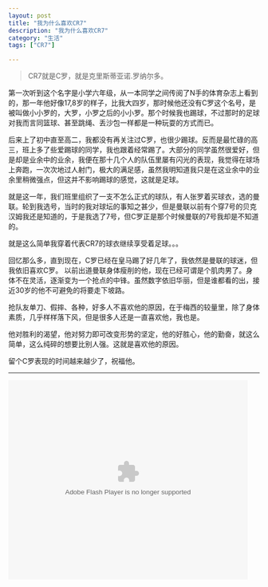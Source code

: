 ```yaml
---
layout: post
title: "我为什么喜欢CR7"
description: "我为什么喜欢CR7"
category: "生活"
tags: ["CR7"]

---
```

>CR7就是C罗，就是克里斯蒂亚诺.罗纳尔多。

第一次听到这个名字是小学六年级，从一本同学之间传阅了N手的体育杂志上看到的，那一年他好像17,8岁的样子，比我大四岁，那时候他还没有C罗这个名号，是被叫做小小罗的，大罗，小罗之后的小小罗。那个时候我也踢球，不过那时的足球对我而言同篮球、甚至跳绳、丢沙包一样都是一种玩耍的方式而已。

后来上了初中直至高二，我都没有再关注过C罗，也很少踢球。反而是最忙碌的高三，班上多了些爱踢球的同学，我也跟着经常踢了。大部分的同学虽然很爱好，但是却是业余中的业余，我便在那十几个人的队伍里屡有闪光的表现，我觉得在球场上奔跑，一次次地过人射门，极大的满足感，虽然我明知道我只是在这业余中的业余里稍微强点，但这并不影响踢球的感觉，这就是足球。

就是这一年，我们班里组织了一支不怎么正式的球队，有人张罗着买球衣，选的曼联。轮到我选号，当时的我对球坛的事知之甚少，但是曼联以前有个穿7号的贝克汉姆我还是知道的，于是我选了7号，但C罗正是那个时候曼联的7号我却是不知道的。

就是这么简单我穿着代表CR7的球衣继续享受着足球。。。

回忆那么多，直到现在，C罗已经在皇马踢了好几年了，我依然是曼联的球迷，但我依旧喜欢C罗。
以前出道曼联身体瘦削的他，现在已经可谓是个肌肉男了。身体不在灵活，逐渐变为一个抢点的中锋。虽然数字依旧华丽，但是谁都看的出，接近30岁的他不可避免的将要走下坡路。

抢队友单刀、假摔、各种，好多人不喜欢他的原因，在于梅西的较量里，除了身体素质，几乎样样落下风，但是很多人还是一直喜欢他，我也是。

他对胜利的渴望，他对努力即可改变形势的坚定，他的好胜心，他的勤奋，就这么简单，这么纯碎的想要比别人强。这就是喜欢他的原因。

留个C罗表现的时间越来越少了，祝福他。

-------------


<embed src="http://player.youku.com/player.php/sid/XNjA5NDExMzgw/v.swf" allowFullScreen="true" quality="high" width="480" height="400" align="middle" allowScriptAccess="always" type="application/x-shockwave-flash"/>



